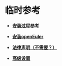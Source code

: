 # 临时参考<a name="ZH-CN_TOPIC_0182741261"></a>

-   **[安装过程参考](安装过程参考.md)**  

-   **[安装openEuler](安装openEuler.md)**  

-   **[法律声明（不需要？）](法律声明（不需要-）.md)**  

-   **[高级设置](高级设置.md)**  


